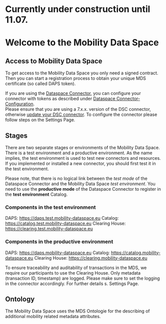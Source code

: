 # Currently under construction until 11.07. 

# Welcome to the Mobility Data Space

## Access to Mobility Data Space 

To get access to the Mobility Data Space you only need a signed contract. <br>
Then you can start a registration process to obtain your unique MDS certificate (so called DAPS token).

If you are using the [Dataspace Connector](https://github.com/International-Data-Spaces-Association/DataspaceConnector), you can configure your connector with tokens as described under  [Dataspace Connector-Configuration](https://international-data-spaces-association.github.io/DataspaceConnector/Deployment/Configuration). <br>
Please ensure that you are using a 7.x.x. version of the DSC connector, otherwise [update your DSC connector](https://github.com/International-Data-Spaces-Association/DataspaceConnector/releases).
To configure the connector please follow steps on the Settings Page.

## Stages
There are two separate stages or environments of the Mobility Data Space. There is a test environment and a productive environment. As the name implies, the test environment is used to test new connectors and resources. 
If you implemented or installed a new connector, you should first test it in the test environment.

Please note, that there is no logical link between the _test mode_ of the Dataspace Connector and the Mobility Data Space _test environment_. You need to use the **productive mode** of the Dataspace Connector to register in the **test environment** Catalog.

### Components in the test environment

DAPS: https://daps.test.mobility-dataspace.eu
Catalog: https://catalog.test.mobility-dataspace.eu
Clearing House: https://clearing.test.mobility-dataspace.eu

### Components in the productive environment

DAPS: https://daps.mobility-dataspace.eu
Catalog: https://catalog.mobility-dataspace.eu
Clearing House: https://clearing.mobility-dataspace.eu

To ensure traceability and auditability of transactions in the MDS, we require our participants to use the Clearing House. Only metadata (transaction ID, timestamp) are logged. Please make sure to set the logging in the connector accordingly. For further details s. Settings Page.

## Ontology
The Mobility Data Space uses the MDS Ontologie for the describing of additional mobility related metadata attributes. 

